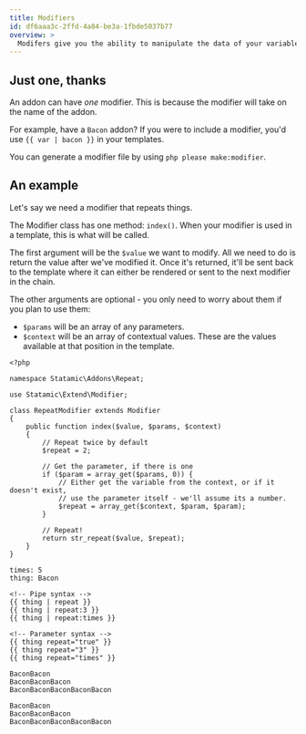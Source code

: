 ```yaml
---
title: Modifiers
id: df6aaa3c-2ffd-4a84-be3a-1fbde5037b77
overview: >
  Modifers give you the ability to manipulate the data of your variables on the fly. They can manipulate strings, filter arrays and lists, help you compare things, do basic math, simplify your markup, and even help you debug.
---
```

## Just one, thanks
An addon can have _one_ modifier. This is because the modifier will take on the name of the addon.

For example, have a `Bacon` addon? If you were to include a modifier, you'd use `{{ var | bacon }}` in your templates.

You can generate a modifier file by using `php please make:modifier`.

## An example

Let's say we need a modifier that repeats things.

The Modifier class has one method: `index()`. When your modifier is used in a template, this is what will be called.

The first argument will be the `$value` we want to modify. All we need to do is return the value after we've modified it.
Once it's returned, it'll be sent back to the template where it can either be rendered or sent to the next modifier
in the chain.

The other arguments are optional - you only need to worry about them if you plan to use them:

 - `$params` will be an array of any parameters.
 - `$context` will be an array of contextual values. These are the values available at that position in the template.

``` .language-php
<?php

namespace Statamic\Addons\Repeat;

use Statamic\Extend\Modifier;

class RepeatModifier extends Modifier
{
    public function index($value, $params, $context)
    {
        // Repeat twice by default
        $repeat = 2;

        // Get the parameter, if there is one
        if ($param = array_get($params, 0)) {
            // Either get the variable from the context, or if it doesn't exist,
            // use the parameter itself - we'll assume its a number.
            $repeat = array_get($context, $param, $param);
        }

        // Repeat!
        return str_repeat($value, $repeat);
    }
}
```

``` .language-yaml
times: 5
thing: Bacon
```

```
<!-- Pipe syntax -->
{{ thing | repeat }}
{{ thing | repeat:3 }}
{{ thing | repeat:times }}

<!-- Parameter syntax -->
{{ thing repeat="true" }}
{{ thing repeat="3" }}
{{ thing repeat="times" }}
```

``` .language-output
BaconBacon
BaconBaconBacon
BaconBaconBaconBaconBacon

BaconBacon
BaconBaconBacon
BaconBaconBaconBaconBacon
```

